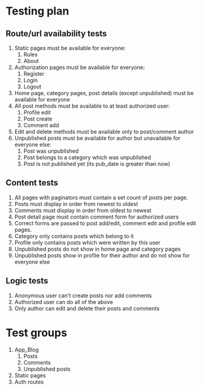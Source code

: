 # Testing plan

## Route/url availability tests
1. Static pages must be available for everyone:
   1. Rules
   2. About
2. Authorization pages must be available for everyone:
   1. Register
   2. Login
   3. Logout
3. Home page, category pages, post details (except unpublished) must be available for everyone
4. All post methods must be available to at least authorized user:
   1. Profile edit
   2. Post create
   3. Comment add
5. Edit and delete methods must be available only to post/comment author
6. Unpublished posts must be available for author but unavailable for everyone else:
   1. Post was unpublished
   2. Post belongs to a category which was unpublished
   3. Post is not published yet (its pub_date is greater than now)

## Content tests
1. All pages with paginators must contain a set count of posts per page.
2. Posts must display in order from newest to oldest
3. Comments must display in order from oldest to newest
4. Post detail page must contain comment form for authorized users
5. Correct forms are passed to post add/edit, comment edit and profile edit pages.
6. Category only contains posts which belong to it
7. Profile only contains posts which were written by this user
8. Unpublished posts do not show in home page and category pages
9. Unpublished posts show in profile for their author and do not show for everyone else

## Logic tests
1. Anonymous user can't create posts nor add comments
2. Authorized user can do all of the above
3. Only author can edit and delete their posts and comments

# Test groups
1. App_Blog
   1. Posts
   2. Comments
   3. Unpublished posts
2. Static pages
3. Auth routes